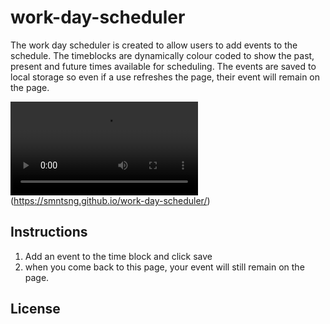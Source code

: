 # work-day-scheduler

The work day scheduler is created to allow users to add events to the schedule. The timeblocks are dynamically colour coded to show the past, present and future times available for scheduling.
The events are saved to local storage so even if a use refreshes the page, their event will remain on the page.

![alt text](Assets/Work-Day-Scheduler.webm)
(https://smntsng.github.io/work-day-scheduler/)

## Instructions
1. Add an event to the time block and click save
2. when you come back to this page, your event will still remain on the page.






## License

